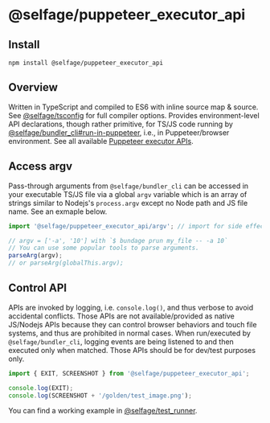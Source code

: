 # @selfage/puppeteer_executor_api

## Install

`npm install @selfage/puppeteer_executor_api`

## Overview

Written in TypeScript and compiled to ES6 with inline source map & source. See [@selfage/tsconfig](https://www.npmjs.com/package/@selfage/tsconfig) for full compiler options. Provides environment-level API declarations, though rather primitive, for TS/JS code running by [@selfage/bundler_cli#run-in-puppeteer](https://github.com/selfage/bundler_cli/tree/main#run-in-puppeteer), i.e., in Puppeteer/browser environment. See all available [Puppeteer executor APIs](https://github.com/selfage/puppeteer_executor_api/blob/main/apis.ts).

## Access argv

Pass-through arguments from `@selfage/bundler_cli` can be accessed in your executable TS/JS file via a global `argv` variable which is an array of strings similar to Nodejs's `process.argv` except no Node path and JS file name. See an exmaple below.

```TypeScript
import '@selfage/puppeteer_executor_api/argv'; // import for side effect which declares argv as a global variable.

// argv = ['-a', '10'] with `$ bundage prun my_file -- -a 10`
// You can use some popular tools to parse arguments.
parseArg(argv);
// or parseArg(globalThis.argv);
```

## Control API

APIs are invoked by logging, i.e. `console.log()`, and thus verbose to avoid accidental conflicts. Those APIs are not available/provided as native JS/Nodejs APIs because they can control browser behaviors and touch file systems, and thus are prohibited in normal cases. When run/executed by `@selfage/bundler_cli`, logging events are being listened to and then executed only when matched. Those APIs should be for dev/test purposes only.

```TypeScript
import { EXIT, SCREENSHOT } from '@selfage/puppeteer_executor_api';

console.log(EXIT);
console.log(SCREENSHOT + '/golden/test_image.png');
```

You can find a working example in [@selfage/test_runner](https://github.com/selfage/test_runner).

